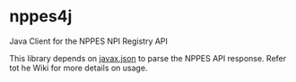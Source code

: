 # nppes4j
Java Client for the NPPES NPI Registry API

This library depends on [javax.json](https://jsonp.java.net/) to parse the NPPES API response.  Refer tot he Wiki for more details on usage.
